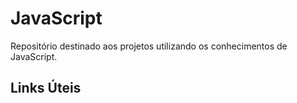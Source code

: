 # JavaScript
Repositório destinado aos projetos utilizando os conhecimentos de JavaScript.
## Links Úteis
